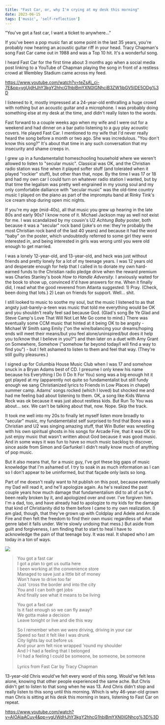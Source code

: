 ```yaml
---
title: "Fast Car, or, why I'm crying at my desk this morning"
date: 2023-06-15
tags: ['music', 'self-reflection']
---
```


"You've got a fast car, I want a ticket to anywhere..."

If you've been a pop music fan at some point in the last 35 years, you're probably now hearing an acoustic guitar riff in your head. Tracy Chapman's song Fast Car came out in 1988 and was a Top 10 hit. It's a wonderful song.

I heard Fast Car for the first time about 3 months ago when a social media post linking to a YouTube of Chapman playing the song in front of a restless crowd at Wembley Stadium came across my feed.

https://www.youtube.com/watch?v=teZsA\_ci-7E&pp=ygUjdHJhY3kgY2hhcG1hbiBmYXN0IGNhciB3ZW1ibGV5IDE5ODg%3D

I listened to it, mostly impressed at a 24-year-old enthralling a huge crowd with nothing but an acoustic guitar and a microphone. I was probably doing something else at my desk at the time, and didn't really listen to the words.

Fast forward to a couple weeks ago when my wife and I were out for a weekend and had dinner on a bar patio listening to a guy play acoustic covers. He played Fast Car. I mentioned to my wife that I'd never really heard the song before a month or two ago. She was incredulous. "You don't know this song?" It's about that time in any such conversation that my insecurity and shame creeps in.

I grew up in a fundamentalist homeschooling household where we weren't allowed to listen to "secular music". Classical was OK, and the Christian radio station was fine when it played softer stuff (and tolerated when it played "rockier" stuff), but other than that, nope. By the time I was 17 or 18 and had my own car I could turn on whatever radio station I wanted, but by that time the legalism was pretty well engrained in my young soul and my only comfortable dalliance with "secular music" was the old-time country music I played on the piano as part of the impromptu band at Rinky Tink's ice cream shop during open mic nights.

If you're my age (mid-40s), all that music you grew up hearing in the late 80s and early 90s? I know none of it. Michael Jackson may as well not exist for me. I was scandalized by my cousin's U2 _Achtung Baby_ poster, both because it was a "secular" rock band (joke's on me: they're probably the most Christian rock band of the last 40 years) and because it had the word "baby" on the poster, which undoubtedly referred to some girl they were interested in, and being interested in girls was wrong until you were old enough to get married.

I was a lonely 12-year-old, and 13-year-old, and heck was just without friends and pretty lonely for a lot of my teenage years. I was 12 years old and desperate enough for help that I called in to donate my own hard-earned funds to the Christian radio pledge drive when the reward premium was Charles Stanley's book _How to Handle Adversity_. I anxiously waited for the book to show up, convinced it'd have answers for me. When it finally did, I read what the good reverend from Atlanta suggested: 1) Pray. (Check, been doing that lots.) 2) Lean on friends for support. Well... shit.

I still looked to music to soothe my soul, but the music I listened to as that angsty just-barely-a-teen was music that told me everything would be OK and you shouldn't really feel sad because God. (Glad's song Be Ye Glad and Steve Camp's Love That Will Not Let Me Go come to mind.) There was eventually some CCM music that hinted at it being OK to be angsty - Michael W Smith sang Emily ("on the wire/balancing your dreams/hoping ends will meet their means/but you feel alone/uninspired/but does it help you to/know that I believe in you?") and then later on a duet with Amy Grant on Somewhere, Somehow ("somehow far beyond today/I will find a way to find you") - but I felt ashamed to listen to them and feel that way. (They're still guilty pleasures.)

I signed up for Columbia House Music Club when I was 17 and somehow snuck in a Bryan Adams best of CD. I presume I only knew his name because his Everything I Do (I Do It For You) song was a big enough hit it got played at my (apparently not quite so fundamentalist but still fundy enough we sang Christianized lyrics to Friends in Low Places in chapel) summer camp. Adams' songs rocked (which I loved) but shocked me and had me feeling bad about listening to them. OK, a song like Kids Wanna Rock was ok because it was just about restless kids. But Run To You was about... sex. We can't be talking about that, now. Nope. Skip the track.

It took me well into my 20s to finally let myself listen more broadly to "secular" music, my fundamentalist self surprised to find that Bono was a Christian and U2 was singing amazing stuff, that Win Butler was wrestling with his own spiritual ghosts in his songs for Arcade Fire, that it was OK to just enjoy music that wasn't written about God because it was good music. And in some ways it was fun to have so much music backlog to discover, since aside from Simon and Garfunkel I didn't really know much of anything of pop music.

But it also means that, for a music guy, I've got these big gaps of music knowledge that I'm ashamed of. I try to soak in as much information as I can so I don't appear to be uninformed, but that façade only lasts so long.

Part of me doesn't really want to hit publish on this post, because eventually my Dad will read it, and he'll apologize again. As he's realized the past couple years how much damage that fundamentalism did to all of us he's been really broken by it, and apologized over and over. I've forgiven him. I'm a dad, too, and have already had to apologize to my kids for the damage that kind of Christianity did to them before I came to my own realization. (I am glad, though, that they've grown up with Coldplay and Adele and Arcade Fire and then felt the freedom to find their own music regardless of what genre label it falls under. We're slowly undoing that mess.) But aside from guilt and forgiveness, I am finding that to start to heal I have to acknowledge the pain of that teenage boy. It was real. It shaped who I am today in a ton of ways.

![](/images/2023/tracy-chapman.jpg)

> You got a fast car  
> I got a plan to get us outta here  
> I been working at the convenience store  
> Managed to save just a little bit of money  
> Won't have to drive too far  
> Just 'cross the border and into the city  
> You and I can both get jobs  
> And finally see what it means to be living
>
> You got a fast car  
> Is it fast enough so we can fly away?  
> We gotta make a decision  
> Leave tonight or live and die this way
>
> So I remember when we were driving, driving in your car  
> Speed so fast it felt like I was drunk  
> City lights lay out before us  
> And your arm felt nice wrapped 'round my shoulder  
> And I-I had a feeling that I belonged  
> I-I had a feeling I could be someone, be someone, be someone
> <br><br>
> Lyrics from Fast Car by Tracy Chapman

13-year-old Chris would've felt every word of this song. Would've felt less alone, knowing that other people experienced the same ache. But Chris didn't get to listen to that song when he was 13. And Chris didn't stop and really listen to this song until this morning. Which is why 46-year-old grown man Chris is sitting at his desk this morning in tears, listening to Fast Car on repeat.

https://www.youtube.com/watch?v=AIOAlaACuv4&pp=ygUWdHJhY3kgY2hhcG1hbiBmYXN0IGNhcg%3D%3D
